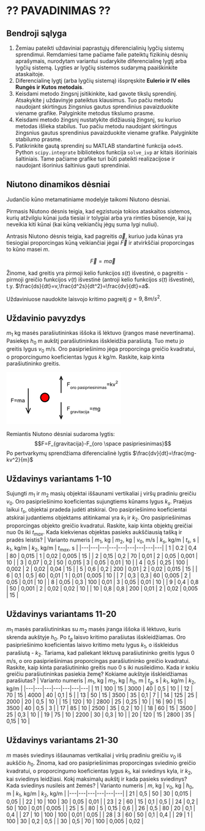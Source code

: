 
# ?? PAVADINIMAS ??

## Bendroji sąlyga

1. Žemiau pateikti uždaviniai paprastųjų diferencialinių lygčių sistemų sprendimui. Remdamiesi tame pačiame faile pateiktų fizikinių dėsnių aprašymais, nurodytam variantui sudarykite diferencialinę lygtį arba lygčių sistemą. Lygties ar lygčių sistemos sudarymą paaiškinkite ataskaitoje.
2. Diferencialinę lygtį (arba lygčių sistemą) išspręskite **Eulerio ir IV eilės Rungės ir Kutos metodais**.
3. Keisdami metodo žingsnį įsitikinkite, kad gavote tikslų sprendinį. Atsakykite į uždavinyje pateiktus klausimus. Tuo pačiu metodu naudojant skirtingus žingsnius gautus sprendinius pavaizduokite viename grafike. Palyginkite metodus tikslumo prasme.
4. Keisdami metodo žingsnį nustatykite didžiausią žingsnį, su kuriuo metodas išlieka stabilus. Tuo pačiu metodu naudojant skirtingus žingsnius gautus sprendinius pavaizduokite viename grafike. Palyginkite stabilumo prasme.
5. Patikrinkite gautą sprendinį su MATLAB standartinė funkcija `ode45`. Python `scipy.integrate` bibliotekos funkcija `solve_ivp` ar kitais išoriniais šaltiniais. Tame pačiame grafike turi būti pateikti realizacijose ir naudojant išorinius šaltinius gauti sprendiniai.

## Niutono dinamikos dėsniai

Judančio kūno metamatiniame modelyje taikomi Niutono dėsniai.

Pirmasis Niutono dėsnis teigia, kad egzistuoja tokios ataskaitos sistemos, kurių atžvilgiu kūnai juda tiesiai ir tolygiai arba yra rimties būsenoje, kai jų neveikia kiti kūnai (kai kūną veikiančių jėgų suma lygi nuliui).

Antrasis Niutono dėsnis teigia, kad pagreitis $\overrightarrow{a}$, kuriuo juda kūnas yra tiesiogiai proporcingas kūną veikiančiai jėgai $\overrightarrow{F}$ ir atvirkščiai proporcingas to kūno masei $m$.

$$\overrightarrow{F}=m\overrightarrow{a}$$

Žinome, kad greitis yra pirmoji kelio funkcijos $s(t)$ išvestinė, o pagreitis - pirmoji greičio funkcijos $v(t)$ išvestinė (antroji kelio funkcijos $s(t)$ išvestinė), t.y. $\frac{ds}{dt}=v,\frac{d^2s}{dt^2}=\frac{dv}{dt}=a$.

Uždaviniuose naudokite laisvojo kritimo pagreitį $g=9,8m/s^2$.

## Uždavinio pavyzdys

$m_1$ kg masės parašiutininkas iššoka iš lėktuvo (įrangos masė nevertinama). Pasiekęs $h_0$ m aukštį parašiutininkas išskleidžia parašiutą. Tuo metu jo greitis lygus $v_0$ m/s. Oro pasipriešinimo jėga proporcinga greičio kvadratui, o proporcingumo koeficientas lygus $k$ kg/m. Raskite, kaip kinta parašiutininko greitis.

![Kūną veikiančių jėgų schema](pvz_uzduotis.png)

Remiantis Niutono dėsniai sudaroma lygtis:
$$F=F_{gravitacija}-F_{oro \space pasipriesinimas}$$
Po pertvarkymų sprendžiama diferencialinė lygtis $\frac{dv}{dt}=\frac{mg-kv^2}{m}$

## Uždavinys variantams 1-10

Sujungti $m_1$ ir $m_2$ masių objektai iššaunami vertikaliai į viršų pradiniu greičiu $v_0$. Oro pasipriešinimo koeficientas sujungtiems kūnams lygus $k_s$. Praėjus laikui $t_s$, objektai pradeda judėti atskirai. Oro pasipriešinimo koeficientai atskirai judantiems objektams atitinkamai yra $k_1$ ir $k_2$. Oro pasipriešinimas proporcingas objekto greičio kvadratui. Raskite, kaip kinta objektų greičiai nuo 0s iki $t_{max}$. Kada kiekvienas objektas pasieks aukščiausią tašką ir pradės leistis?
| Varianto numeris | $m_1$, kg | $m_2$, kg | $v_0$, m/s | $k_s$, kg/m | $t_s$, s | $k_1$, kg/m | $k_2$, kg/m | $t_{max}$, s |
|---|---|---|---|---|---|---|---|---|
| 1 | 0.2 | 0,4 | 80 | 0,015 | 1 | 0,02 | 0,005 | 15 |
| 2 | 0,15 | 0,2 | 70 | 0,01 | 2 | 0,05 | 0,001 | 10 |
| 3 | 0,07 | 0,2 | 50 | 0,015 | 3 | 0,05 | 0,01 | 10 |
| 4 | 0,5 | 0,25 | 100 | 0,002 | 2 | 0,02 | 0,04 | 15 |
| 5 | 0,6 | 0,2 | 200 | 0,01 | 2 | 0,02 | 0,015 | 15 |
| 6 | 0,1 | 0,5 | 60 | 0,01 | 1 | 0,01 | 0,005 | 10 |
| 7 | 0,3 | 0,3 | 60 | 0,005 | 2 | 0,05 | 0,01 | 10 |
| 8 | 0,05 | 0,3 | 100 | 0,01 | 3 | 0,05 | 0,01 | 10 |
| 9 | 0,4 | 0,8 | 50 | 0,001 | 2 | 0,02 | 0,02 | 10 |
| 10 | 0,8 | 0,8 | 200 | 0,01 | 2 | 0,02 | 0,005 | 15 |

## Uždavinys variantams 11-20

$m_1$ masės parašiutininkas su $m_2$ masės įranga iššoka iš lėktuvo, kuris skrenda aukštyje $h_0$. Po $t_g$ laisvo kritimo parašiutas išskleidžiamas. Oro pasipriešinimo koeficientas laisvo kritimo metu lygus $k_1$, o išskleidus parašiutą - $k_2$. Tariama, kad paliekant lėktuvą parašiutininko greitis lygus 0 m/s, o oro pasipriešinimas proporcingas parašiutininko greičio kvadratui. Raskite, kaip kinta parašiutininko greitis nuo 0 s iki nusileidimo. Kada ir kokiu greičiu parašiutininkas pasiekia žemę? Kokiame aukštyje išskleidžiamas parašiutas?
| Varianto numeris | $m_1$, kg | $m_2$, kg | $h_0$, m | $t_g$, s | $k_1$, kg/m | $k_2$, kg/m |
|---|---|---|---|---|---|---|
| 11 | 100 | 15 | 3000 | 40 | 0,5 | 10 |
| 12 | 70 | 15 | 4000 | 40 | 0,1 | 5 |
| 13 | 50 | 15 | 3500 | 35 | 0,1 | 7 |
| 14 | 125 | 25 | 2000 | 20 | 0,5 | 10 |
| 15 | 120 | 10 | 2800 | 25 | 0,25 | 10 |
| 16 | 90 | 15 | 3500 | 40 | 0,5 | 3 |
| 17 | 85 | 10 | 2500 | 35 | 0,2 | 10 |
| 18 | 60 | 15 | 3500 | 25 | 0,3 | 10 |
| 19 | 75 | 10 | 2200 | 30 | 0,3 | 10 |
| 20 | 120 | 15 | 2800 | 35 | 0,15 | 10 |

## Uždavinys variantams 21-30

$m$ masės sviedinys iššaunamas vertikaliai į viršų pradiniu greičiu $v_0$ iš aukščio $h_0$. Žinoma, kad oro pasipriešinimas proporcingas sviedinio greičio kvadratui, o proporcingumo koeficientas lygus $k_1$, kai sviedinys kyla, ir $k_2$, kai sviedinys leidžiasi. Kokį maksimalų aukštį ir kada pasieks sviedinys? Kada sviedinys nusileis ant žemės?
| Varianto numeris | $m$, kg | $v_0$, kg | $h_0$, m | $k_1$, kg/m | $k_2$, kg/m |
|---|---|---|---|---|---|
| 21 | 0,5 | 50 | 30 | 0,015 | 0,05 |
| 22 | 10 | 100 | 30 | 0,05 | 0,01 |
| 23 | 2 | 60 | 15 | 0,1 | 0,5 |
| 24 | 0,2 | 50 | 100 | 0,01 | 0,005 |
| 25 | 5 | 80 | 5 | 0,15 | 0,6 |
| 26 | 0,5 | 80 | 20 | 0,1 | 0,4 |
| 27 | 10 | 100 | 100 | 0,01 | 0,05 |
| 28 | 3 | 60 | 50 | 0,1 | 0,4 |
| 29 | 1 | 100 | 30 | 0,2 | 0,5 |
| 30 | 0,5 | 70 | 100 | 0,005 | 0,02 |
